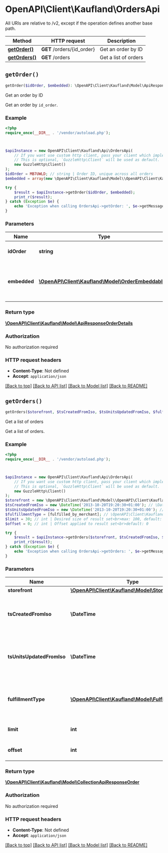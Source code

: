 # OpenAPI\Client\Kaufland\OrdersApi

All URIs are relative to /v2, except if the operation defines another base path.

| Method | HTTP request | Description |
| ------------- | ------------- | ------------- |
| [**getOrder()**](OrdersApi.md#getOrder) | **GET** /orders/{id_order} | Get an order by ID |
| [**getOrders()**](OrdersApi.md#getOrders) | **GET** /orders | Get a list of orders |


## `getOrder()`

```php
getOrder($idOrder, $embedded): \OpenAPI\Client\Kaufland\Model\ApiResponseOrderDetails
```

Get an order by ID

Get an order by <code>id_order</code>.

### Example

```php
<?php
require_once(__DIR__ . '/vendor/autoload.php');



$apiInstance = new OpenAPI\Client\Kaufland\Api\OrdersApi(
    // If you want use custom http client, pass your client which implements `GuzzleHttp\ClientInterface`.
    // This is optional, `GuzzleHttp\Client` will be used as default.
    new GuzzleHttp\Client()
);
$idOrder = MB7UWLD; // string | Order ID, unique across all orders
$embedded = array(new \OpenAPI\Client\Kaufland\Model\\OpenAPI\Client\Kaufland\Model\OrderEmbeddable()); // \OpenAPI\Client\Kaufland\Model\OrderEmbeddable[] | Add 'order_invoices' to get order related invoices in the response.

try {
    $result = $apiInstance->getOrder($idOrder, $embedded);
    print_r($result);
} catch (Exception $e) {
    echo 'Exception when calling OrdersApi->getOrder: ', $e->getMessage(), PHP_EOL;
}
```

### Parameters

| Name | Type | Description  | Notes |
| ------------- | ------------- | ------------- | ------------- |
| **idOrder** | **string**| Order ID, unique across all orders | |
| **embedded** | [**\OpenAPI\Client\Kaufland\Model\OrderEmbeddable[]**](../Model/\OpenAPI\Client\Kaufland\Model\OrderEmbeddable.md)| Add &#39;order_invoices&#39; to get order related invoices in the response. | [optional] |

### Return type

[**\OpenAPI\Client\Kaufland\Model\ApiResponseOrderDetails**](../Model/ApiResponseOrderDetails.md)

### Authorization

No authorization required

### HTTP request headers

- **Content-Type**: Not defined
- **Accept**: `application/json`

[[Back to top]](#) [[Back to API list]](../../README.md#endpoints)
[[Back to Model list]](../../README.md#models)
[[Back to README]](../../README.md)

## `getOrders()`

```php
getOrders($storefront, $tsCreatedFromIso, $tsUnitsUpdatedFromIso, $fulfillmentType, $limit, $offset): \OpenAPI\Client\Kaufland\Model\CollectionApiResponseOrder
```

Get a list of orders

Get a list of orders.

### Example

```php
<?php
require_once(__DIR__ . '/vendor/autoload.php');



$apiInstance = new OpenAPI\Client\Kaufland\Api\OrdersApi(
    // If you want use custom http client, pass your client which implements `GuzzleHttp\ClientInterface`.
    // This is optional, `GuzzleHttp\Client` will be used as default.
    new GuzzleHttp\Client()
);
$storefront = new \OpenAPI\Client\Kaufland\Model\\OpenAPI\Client\Kaufland\Model\Storefront(); // \OpenAPI\Client\Kaufland\Model\Storefront | Locale of storefront
$tsCreatedFromIso = new \DateTime('2013-10-20T19:20:30+01:00'); // \DateTime | Get only orders which were placed after this timestamp. Should be in YYYY-MM-ddTHH:mm:ssZ format
$tsUnitsUpdatedFromIso = new \DateTime('2013-10-20T19:20:30+01:00'); // \DateTime | Get only orders which units were updated after this timestamp. Should be in YYYY-MM-ddTHH:mm:ssZ format
$fulfillmentType = [fulfilled_by_merchant]; // \OpenAPI\Client\Kaufland\Model\FulfillmentType[] | Get only orders which are fulfilled by the given type. <br/> The value `fulfilled_by_kaufland` is **DEPRECATED**.
$limit = 30; // int | Desired size of result set<br>max: 100, default: 30
$offset = 0; // int | Offset applied to result set<br>default: 0

try {
    $result = $apiInstance->getOrders($storefront, $tsCreatedFromIso, $tsUnitsUpdatedFromIso, $fulfillmentType, $limit, $offset);
    print_r($result);
} catch (Exception $e) {
    echo 'Exception when calling OrdersApi->getOrders: ', $e->getMessage(), PHP_EOL;
}
```

### Parameters

| Name | Type | Description  | Notes |
| ------------- | ------------- | ------------- | ------------- |
| **storefront** | [**\OpenAPI\Client\Kaufland\Model\Storefront**](../Model/.md)| Locale of storefront | [optional] |
| **tsCreatedFromIso** | **\DateTime**| Get only orders which were placed after this timestamp. Should be in YYYY-MM-ddTHH:mm:ssZ format | [optional] |
| **tsUnitsUpdatedFromIso** | **\DateTime**| Get only orders which units were updated after this timestamp. Should be in YYYY-MM-ddTHH:mm:ssZ format | [optional] |
| **fulfillmentType** | [**\OpenAPI\Client\Kaufland\Model\FulfillmentType[]**](../Model/\OpenAPI\Client\Kaufland\Model\FulfillmentType.md)| Get only orders which are fulfilled by the given type. &lt;br/&gt; The value &#x60;fulfilled_by_kaufland&#x60; is **DEPRECATED**. | [optional] |
| **limit** | **int**| Desired size of result set&lt;br&gt;max: 100, default: 30 | [optional] [default to 30] |
| **offset** | **int**| Offset applied to result set&lt;br&gt;default: 0 | [optional] [default to 0] |

### Return type

[**\OpenAPI\Client\Kaufland\Model\CollectionApiResponseOrder**](../Model/CollectionApiResponseOrder.md)

### Authorization

No authorization required

### HTTP request headers

- **Content-Type**: Not defined
- **Accept**: `application/json`

[[Back to top]](#) [[Back to API list]](../../README.md#endpoints)
[[Back to Model list]](../../README.md#models)
[[Back to README]](../../README.md)
